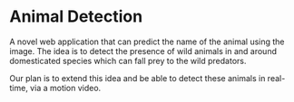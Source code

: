 # Animal Detection

A novel web application that can predict the name of the animal using the image. The idea is to detect the presence of wild animals in and around domesticated species which can fall prey to the wild predators.

Our plan is to extend this idea and be able to detect these animals in real-time, via a motion video.

